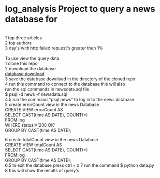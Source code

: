 <h1>log_analysis Project to query a news database for</h1></br>
1 top three articles</br>
2 top authors</br>
3 day's with http failed request's greater then 1%</br>
</br>
To use view the query data</br>
1 clone this repo</br>
2 download the database</br>
<a href="https://d17h27t6h515a5.cloudfront.net/topher/2016/August/57b5f748_newsdata/newsdata.zip">database download</a></br>
3 save the database download in the directory of the cloned repo</br>
4 run this command to connect to the database this will also</br>
run the sql commands in newsdata.sql file</br>
$ psql -d news -f newsdata.sql</br>
4.5 run the command "psql news" to log in to the news database</br>
5 create errorCount view in the news Database</br>
CREATE VIEW errorCount AS</br>
SELECT CAST(time AS DATE), COUNT(*)</br>
FROM log</br>
WHERE status!='200 OK'</br>
GROUP BY CAST(time AS DATE);</br>

6 create totalCount view in the news Database</br>
CREATE VIEW totalCount AS</br>
SELECT CAST(time AS DATE), COUNT(*)</br>
FROM log</br>
GROUP BY CAST(time AS DATE);</br>
6.5 to exit the database press ctrl + z
7 run the command $ python data.py</br>
8 this will show the results of query's</br>
